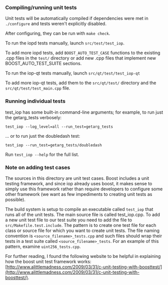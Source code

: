 ### Compiling/running unit tests

Unit tests will be automatically compiled if dependencies were met in `./configure`
and tests weren't explicitly disabled.

After configuring, they can be run with `make check`.

To run the iopd tests manually, launch `src/test/test_iop`.

To add more iopd tests, add `BOOST_AUTO_TEST_CASE` functions to the existing
.cpp files in the `test/` directory or add new .cpp files that
implement new BOOST_AUTO_TEST_SUITE sections.

To run the iop-qt tests manually, launch `src/qt/test/test_iop-qt`

To add more iop-qt tests, add them to the `src/qt/test/` directory and
the `src/qt/test/test_main.cpp` file.

### Running individual tests

test_iop has some built-in command-line arguments; for
example, to run just the getarg_tests verbosely:

    test_iop --log_level=all --run_test=getarg_tests

... or to run just the doubledash test:

    test_iop --run_test=getarg_tests/doubledash

Run `test_iop --help` for the full list.

### Note on adding test cases

The sources in this directory are unit test cases.  Boost includes a
unit testing framework, and since iop already uses boost, it makes
sense to simply use this framework rather than require developers to
configure some other framework (we want as few impediments to creating
unit tests as possible).

The build system is setup to compile an executable called `test_iop`
that runs all of the unit tests.  The main source file is called
test_iop.cpp. To add a new unit test file to our test suite you need 
to add the file to `src/Makefile.test.include`. The pattern is to create 
one test file for each class or source file for which you want to create 
unit tests.  The file naming convention is `<source_filename>_tests.cpp` 
and such files should wrap their tests in a test suite 
called `<source_filename>_tests`. For an example of this pattern, 
examine `uint256_tests.cpp`.

For further reading, I found the following website to be helpful in
explaining how the boost unit test framework works:
[http://www.alittlemadness.com/2009/03/31/c-unit-testing-with-boosttest/](http://www.alittlemadness.com/2009/03/31/c-unit-testing-with-boosttest/).
